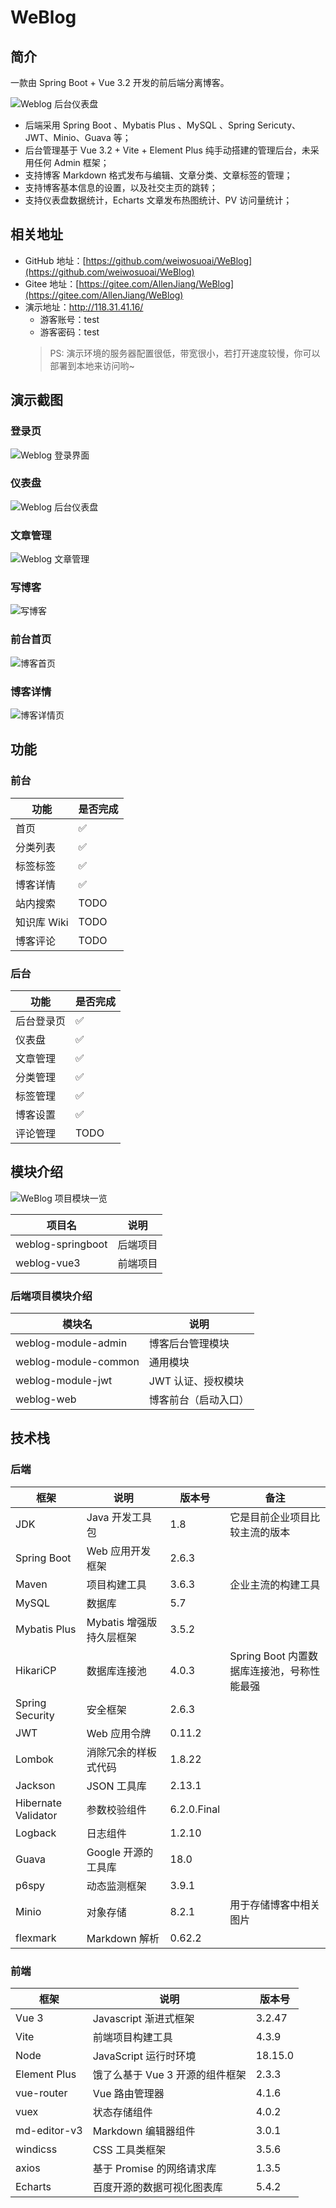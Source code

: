 # WeBlog

## 简介

一款由 Spring Boot + Vue 3.2 开发的前后端分离博客。

![Weblog 后台仪表盘](https://img.quanxiaoha.com/quanxiaoha/168887767469647 "Weblog 后台仪表盘")

- 后端采用 Spring Boot 、Mybatis Plus 、MySQL 、Spring Sericuty、JWT、Minio、Guava 等；
- 后台管理基于 Vue 3.2 + Vite + Element Plus 纯手动搭建的管理后台，未采用任何 Admin 框架；
- 支持博客 Markdown 格式发布与编辑、文章分类、文章标签的管理；
- 支持博客基本信息的设置，以及社交主页的跳转；
- 支持仪表盘数据统计，Echarts 文章发布热图统计、PV 访问量统计；

## 相关地址

- GitHub 地址：[https://github.com/weiwosuoai/WeBlog](https://github.com/weiwosuoai/WeBlog)
- Gitee 地址：[https://gitee.com/AllenJiang/WeBlog](https://gitee.com/AllenJiang/WeBlog)
- 演示地址：http://118.31.41.16/
  - 游客账号：test
  - 游客密码：test
   > PS: 演示环境的服务器配置很低，带宽很小，若打开速度较慢，你可以部署到本地来访问哟~
  

## 演示截图

### 登录页

![Weblog 登录界面](https://img.quanxiaoha.com/quanxiaoha/168887753888612 "Weblog 登录界面")

### 仪表盘

![Weblog 后台仪表盘](https://img.quanxiaoha.com/quanxiaoha/168887767469647 "Weblog 后台仪表盘")

### 文章管理

![Weblog 文章管理](https://img.quanxiaoha.com/quanxiaoha/168888895520650 "Weblog 文章管理")

### 写博客

![写博客](https://img.quanxiaoha.com/quanxiaoha/168887786123214 "写博客")

### 前台首页

![博客首页](https://img.quanxiaoha.com/quanxiaoha/168888775123810 "博客首页")

### 博客详情

![博客详情页](https://img.quanxiaoha.com/quanxiaoha/168888881874564 "博客详情页")

## 功能

### 前台

| 功能        | 是否完成 |
| ----------- | -------- |
| 首页        | ✅        |
| 分类列表    | ✅        |
| 标签标签    | ✅        |
| 博客详情    | ✅        |
| 站内搜索    | TODO     |
| 知识库 Wiki | TODO     |
| 博客评论    | TODO     |

### 后台

| 功能       | 是否完成 |
| ---------- | -------- |
| 后台登录页 | ✅        |
| 仪表盘     | ✅        |
| 文章管理   | ✅        |
| 分类管理   | ✅        |
| 标签管理   | ✅        |
| 博客设置   | ✅        |
| 评论管理   | TODO     |

## 模块介绍

![WeBlog 项目模块一览](https://img.quanxiaoha.com/quanxiaoha/168886574109414 "WeBlog 项目模块一览")

| 项目名            | 说明     |
| ----------------- | -------- |
| weblog-springboot | 后端项目 |
| weblog-vue3       | 前端项目 |

### 后端项目模块介绍

| 模块名               | 说明                 |
| -------------------- | -------------------- |
| weblog-module-admin  | 博客后台管理模块     |
| weblog-module-common | 通用模块             |
| weblog-module-jwt    | JWT 认证、授权模块   |
| weblog-web           | 博客前台（启动入口） |

## 技术栈

### 后端

| 框架                | 说明                     | 版本号      | 备注                                       |
| ------------------- | ------------------------ | ----------- | ------------------------------------------ |
| JDK                 | Java 开发工具包          | 1.8         | 它是目前企业项目比较主流的版本             |
| Spring Boot         | Web 应用开发框架         | 2.6.3       |                                            |
| Maven               | 项目构建工具             | 3.6.3       | 企业主流的构建工具                         |
| MySQL               | 数据库                   | 5.7         |                                            |
| Mybatis Plus        | Mybatis 增强版持久层框架 | 3.5.2       |                                            |
| HikariCP            | 数据库连接池             | 4.0.3       | Spring Boot 内置数据库连接池，号称性能最强 |
| Spring Security     | 安全框架                 | 2.6.3       |                                            |
| JWT                 | Web 应用令牌             | 0.11.2      |                                            |
| Lombok              | 消除冗余的样板式代码     | 1.8.22      |                                            |
| Jackson             | JSON 工具库              | 2.13.1      |                                            |
| Hibernate Validator | 参数校验组件             | 6.2.0.Final |                                            |
| Logback             | 日志组件                 | 1.2.10      |                                            |
| Guava               | Google 开源的工具库      | 18.0        |                                            |
| p6spy               | 动态监测框架             | 3.9.1       |                                            |
| Minio               | 对象存储                 | 8.2.1       | 用于存储博客中相关图片                     |
| flexmark            | Markdown 解析            | 0.62.2      |                                            |

### 前端

| 框架         | 说明                            | 版本号 |
| ------------ | ------------------------------- | ------ |
| Vue 3        | Javascript 渐进式框架           | 3.2.47 |
| Vite         | 前端项目构建工具                | 4.3.9  |
| Node         | JavaScript 运行时环境                | 18.15.0  |
| Element Plus | 饿了么基于 Vue 3 开源的组件框架 | 2.3.3  |
| vue-router   | Vue 路由管理器                  | 4.1.6  |
| vuex         | 状态存储组件                    | 4.0.2  |
| md-editor-v3 | Markdown 编辑器组件             | 3.0.1  |
| windicss     | CSS 工具类框架                  | 3.5.6  |
| axios        | 基于 Promise 的网络请求库       | 1.3.5  |
| Echarts      | 百度开源的数据可视化图表库      | 5.4.2  |

